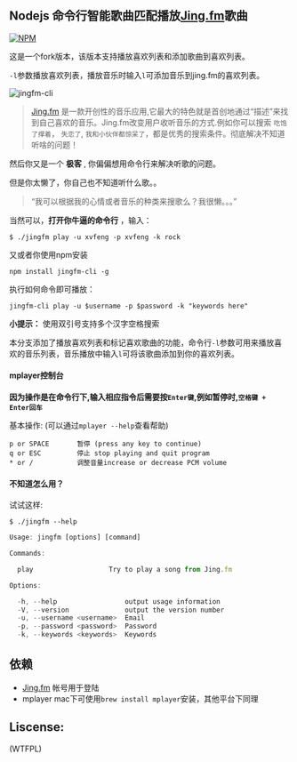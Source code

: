 ## Nodejs 命令行智能歌曲匹配播放[Jing.fm](http://jing.fm)歌曲
[![NPM](https://nodei.co/npm/jingfm-cli.png)](https://nodei.co/npm/jingfm-cli/)

这是一个fork版本，该版本支持播放喜欢列表和添加歌曲到喜欢列表。

`-l`参数播放喜欢列表，播放音乐时输入`l`可添加音乐到jing.fm的喜欢列表。

![jingfm-cli](https://f.cloud.github.com/assets/1183541/794455/f23b90be-ec9d-11e2-8af4-23ecd60478d6.png)


> [Jing.fm](http://jing.fm) 是一款开创性的音乐应用,它最大的特色就是首创地通过“描述”来找到自己喜欢的音乐。Jing.fm改变用户收听音乐的方式.例如你可以搜索 `吃饱了撑着`， `失恋了`, `我和小伙伴都惊呆了`，都是优秀的搜索条件。彻底解决不知道听啥的问题！

然后你又是一个 **极客** , 你偏偏想用命令行来解决听歌的问题。

但是你太懒了，你自己也不知道听什么歌。。


> “我可以根据我的心情或者音乐的种类来搜歌么？我很懒。。。”


当然可以，**打开你牛逼的命令行** ，输入：

```
$ ./jingfm play -u xvfeng -p xvfeng -k rock
```

又或者你使用npm安装

 ```
 npm install jingfm-cli -g
 ```

 执行如何命令即可播放：

 ```
 jingfm-cli play -u $username -p $password -k "keywords here"
 ```

**小提示：** 使用双引号支持多个汉字空格搜索

本分支添加了播放喜欢列表和标记喜欢歌曲的功能，命令行`-l`参数可用来播放喜欢的音乐列表，音乐播放中输入`l`可将该歌曲添加到你的喜欢列表。

#### mplayer控制台

**因为操作是在命令行下,输入相应指令后需要按`Enter键`,例如暂停时,`空格键 + Enter回车`**

基本操作: (可以通过`mplayer --help`查看帮助)
```
p or SPACE       暂停 (press any key to continue)
q or ESC         停止 stop playing and quit program
* or /           调整音量increase or decrease PCM volume
```

#### 不知道怎么用？

试试这样:
 ```
 $ ./jingfm --help
 ```

``` js
Usage: jingfm [options] [command]

Commands:

  play                   Try to play a song from Jing.fm

Options:

  -h, --help                 output usage information
  -V, --version              output the version number
  -u, --username <username>  Email
  -p, --password <password>  Password
  -k, --keywords <keywords>  Keywords
```

## 依赖

* [Jing.fm](http://jing.fm) 帐号用于登陆
* mplayer mac下可使用`brew install mplayer`安装，其他平台下同理

## Liscense:

(WTFPL)
